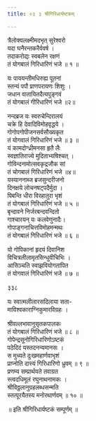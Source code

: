 ```yaml
---
title: ०३ ३ श्रीगिरिधार्यष्टकम्

---
```

 त्रैलोक्यलक्ष्मीमदभृत् सुरेश्वरो  
यदा घनैरन्तकरैर्ववर्ष ।  
तदाकरोद्यः स्वबलेन रक्षणं  
तं योगबालं गिरिधारिणं भजे ॥ १ ॥  

यः पाययन्तीमधिरुह्य पूतनां  
स्तन्यं पपौ प्राणपरायणः शिशुः ।  
जधान वातायितदैत्यपुङ्गवं  
तं योगबालं गीरिधारिणं भजे ॥२॥  

नन्दब्रज यः स्वरुचेन्दिरालयं  
चक्रे हि देवादिविमोहवृद्धये ।  
गोगोपगोपीजनसर्वसौख्यकृत  
तं योगवालं गिरिधारिणं भजे ॥ ३ ॥  
यं कामदोग्ध्रीमनसा हृतै लैः  
स्वज्ञातिराज्ये मुदिताभ्यषिश्चत् ।  
गोविन्दनामोत्सवकृद्रजौक सां  
तं चोगबालं गिरिधारिणं भजे ॥४॥  
यस्याननाब्ज ब्रजसुन्दरीजनो  
दिनक्षये लोचनषट्पदैर्मुदा ।  
पिबन्ति धीरा विरहातुरा भृशं  
तं योगबालं गिरिधारिणं भजे ॥ ५ ॥  
बृन्दावने निर्जरबन्दवन्दितो  
गाश्चारयन् यः कलवेणुनादैः।  
गोपाङ्गनाचित्तविमोहमन्मथः  
तं योगबालं गिरिधारिणं भजे ॥ ६ ॥  

यो गोपिकानां हृदयं दिवानिश  
विचित्रलीलामृतसिन्धुवीचिभिः ।  
आसिञ्चति स्वाझवियोगतापित  
तं योगवालं गिरिधारिणं भजे ॥ ७ ॥  

३३८  

यः स्वात्मलीलारसदिलाया सता-  
माविश्वकाराग्निकुमारविग्रहः ।  

श्रीवल्लभावानुसृतकपालकः  
तं योगबालं गिरिधारिणं भजे ॥ ८ ॥  
गोपेन्द्रसूनोगिरिधारिणोऽष्टकं  
पठेदिदं यस्तदनन्यमानसः ।  
स मुच्यते दुःखमहार्णवाभृशं  
प्राप्नोति दास्यं गिरिधारिणो ध्रुवम् ॥ ९ ॥  
प्रणम्य सम्प्रार्थयते तवाग्रत  
स्त्वदधिमूलं रघुनाथनामकः ।  
श्रीविठ्ठलानुग्रहलब्धसन्मति  
स्तत्पूरयैतस्य मनोरथार्णवम् ॥ १० ॥  

॥ इति श्रीगिरिधार्यष्टकं सम्पूर्णम् ॥  